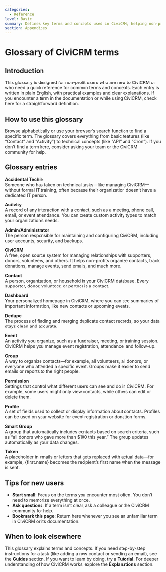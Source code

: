 ```yaml
---
categories:
  - Reference
level: Basic
summary: Defines key terms and concepts used in CiviCRM, helping non-profit users understand the language and features of the system.
section: Appendices
---
```


# Glossary of CiviCRM terms

## Introduction

This glossary is designed for non-profit users who are new to CiviCRM or who need a quick reference for common terms and concepts. Each entry is written in plain English, with practical examples and clear explanations. If you encounter a term in the documentation or while using CiviCRM, check here for a straightforward definition.

## How to use this glossary

Browse alphabetically or use your browser’s search function to find a specific term. The glossary covers everything from basic features (like “Contact” and “Activity”) to technical concepts (like “API” and “Cron”). If you don’t find a term here, consider asking your team or the CiviCRM community for help.

## Glossary entries

**Accidental Techie**  
Someone who has taken on technical tasks—like managing CiviCRM—without formal IT training, often because their organization doesn’t have a dedicated IT person.

**Activity**  
A record of any interaction with a contact, such as a meeting, phone call, email, or event attendance. You can create custom activity types to match your organization’s needs.

**Admin/Administrator**  
The person responsible for maintaining and configuring CiviCRM, including user accounts, security, and backups.

**CiviCRM**  
A free, open source system for managing relationships with supporters, donors, volunteers, and others. It helps non-profits organize contacts, track donations, manage events, send emails, and much more.

**Contact**  
A person, organization, or household in your CiviCRM database. Every supporter, donor, volunteer, or partner is a contact.

**Dashboard**  
Your personalized homepage in CiviCRM, where you can see summaries of important information, like new contacts or upcoming events.

**Dedupe**  
The process of finding and merging duplicate contact records, so your data stays clean and accurate.

**Event**  
An activity you organize, such as a fundraiser, meeting, or training session. CiviCRM helps you manage event registration, attendance, and follow-up.

**Group**  
A way to organize contacts—for example, all volunteers, all donors, or everyone who attended a specific event. Groups make it easier to send emails or reports to the right people.

**Permission**  
Settings that control what different users can see and do in CiviCRM. For example, some users might only view contacts, while others can edit or delete them.

**Profile**  
A set of fields used to collect or display information about contacts. Profiles can be used on your website for event registration or donation forms.

**Smart Group**  
A group that automatically includes contacts based on search criteria, such as “all donors who gave more than $100 this year.” The group updates automatically as your data changes.

**Token**  
A placeholder in emails or letters that gets replaced with actual data—for example, {first.name} becomes the recipient’s first name when the message is sent.

## Tips for new users

- **Start small**: Focus on the terms you encounter most often. You don’t need to memorize everything at once.
- **Ask questions**: If a term isn’t clear, ask a colleague or the CiviCRM community for help.
- **Bookmark this page**: Return here whenever you see an unfamiliar term in CiviCRM or its documentation.

## When to look elsewhere

This glossary explains terms and concepts. If you need step-by-step instructions for a task (like adding a new contact or sending an email), see the **Guides** section. If you want to learn by doing, try a **Tutorial**. For deeper understanding of how CiviCRM works, explore the **Explanations** section.
